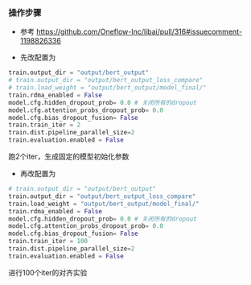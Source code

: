 ### 操作步骤

- 参考 https://github.com/Oneflow-Inc/libai/pull/316#issuecomment-1198826336

- 先改配置为
```python
train.output_dir = "output/bert_output"
# train.output_dir = "output/bert_output_loss_compare"
# train.load_weight = "output/bert_output/model_final/"
train.rdma_enabled = False
model.cfg.hidden_dropout_prob= 0.0 # 关闭所有的dropout
model.cfg.attention_probs_dropout_prob= 0.0
model.cfg.bias_dropout_fusion= False
train.train_iter = 2
train.dist.pipeline_parallel_size=2
train.evaluation.enabled = False
```
跑2个iter，生成固定的模型初始化参数

- 再改配置为
```python
# train.output_dir = "output/bert_output"
train.output_dir = "output/bert_output_loss_compare"
train.load_weight = "output/bert_output/model_final/"
train.rdma_enabled = False
model.cfg.hidden_dropout_prob= 0.0 # 关闭所有的dropout
model.cfg.attention_probs_dropout_prob= 0.0
model.cfg.bias_dropout_fusion= False
train.train_iter = 100
train.dist.pipeline_parallel_size=2
train.evaluation.enabled = False
```
进行100个iter的对齐实验